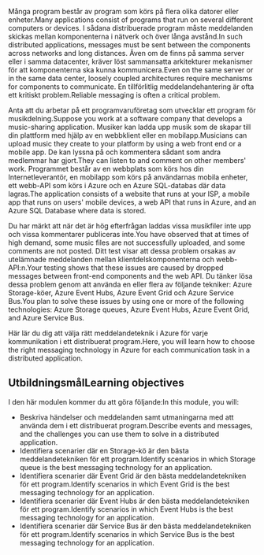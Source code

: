 <span data-ttu-id="b3eb4-101">Många program består av program som körs på flera olika datorer eller enheter.</span><span class="sxs-lookup"><span data-stu-id="b3eb4-101">Many applications consist of programs that run on several different computers or devices.</span></span> <span data-ttu-id="b3eb4-102">I sådana distribuerade program måste meddelanden skickas mellan komponenterna i nätverk och över långa avstånd.</span><span class="sxs-lookup"><span data-stu-id="b3eb4-102">In such distributed applications, messages must be sent between the components across networks and long distances.</span></span> <span data-ttu-id="b3eb4-103">Även om de finns på samma server eller i samma datacenter, kräver löst sammansatta arkitekturer mekanismer för att komponenterna ska kunna kommunicera.</span><span class="sxs-lookup"><span data-stu-id="b3eb4-103">Even on the same server or in the same data center, loosely coupled architectures require mechanisms for components to communicate.</span></span> <span data-ttu-id="b3eb4-104">En tillförlitlig meddelandehantering är ofta ett kritiskt problem.</span><span class="sxs-lookup"><span data-stu-id="b3eb4-104">Reliable messaging is often a critical problem.</span></span>

<span data-ttu-id="b3eb4-105">Anta att du arbetar på ett programvaruföretag som utvecklar ett program för musikdelning.</span><span class="sxs-lookup"><span data-stu-id="b3eb4-105">Suppose you work at a software company that develops a music-sharing application.</span></span> <span data-ttu-id="b3eb4-106">Musiker kan ladda upp musik som de skapar till din plattform med hjälp av en webbklient eller en mobilapp.</span><span class="sxs-lookup"><span data-stu-id="b3eb4-106">Musicians can upload music they create to your platform by using a web front end or a mobile app.</span></span> <span data-ttu-id="b3eb4-107">De kan lyssna på och kommentera sådant som andra medlemmar har gjort.</span><span class="sxs-lookup"><span data-stu-id="b3eb4-107">They can listen to and comment on other members' work.</span></span> <span data-ttu-id="b3eb4-108">Programmet består av en webbplats som körs hos din Internetleverantör, en mobilapp som körs på användarnas mobila enheter, ett webb-API som körs i Azure och en Azure SQL-databas där data lagras.</span><span class="sxs-lookup"><span data-stu-id="b3eb4-108">The application consists of a website that runs at your ISP, a mobile app that runs on users' mobile devices, a web API that runs in Azure, and an Azure SQL Database where data is stored.</span></span>

<span data-ttu-id="b3eb4-109">Du har märkt att när det är hög efterfrågan laddas vissa musikfiler inte upp och vissa kommentarer publiceras inte.</span><span class="sxs-lookup"><span data-stu-id="b3eb4-109">You have observed that at times of high demand, some music files are not successfully uploaded, and some comments are not posted.</span></span> <span data-ttu-id="b3eb4-110">Ditt test visar att dessa problem orsakas av utelämnade meddelanden mellan klientdelskomponenterna och webb-API:n.</span><span class="sxs-lookup"><span data-stu-id="b3eb4-110">Your testing shows that these issues are caused by dropped messages between front-end components and the web API.</span></span> <span data-ttu-id="b3eb4-111">Du tänker lösa dessa problem genom att använda en eller flera av följande tekniker: Azure Storage-köer, Azure Event Hubs, Azure Event Grid och Azure Service Bus.</span><span class="sxs-lookup"><span data-stu-id="b3eb4-111">You plan to solve these issues by using one or more of the following technologies: Azure Storage queues, Azure Event Hubs, Azure Event Grid, and Azure Service Bus.</span></span>

<span data-ttu-id="b3eb4-112">Här lär du dig att välja rätt meddelandeteknik i Azure för varje kommunikation i ett distribuerat program.</span><span class="sxs-lookup"><span data-stu-id="b3eb4-112">Here, you will learn how to choose the right messaging technology in Azure for each communication task in a distributed application.</span></span>

## <a name="learning-objectives"></a><span data-ttu-id="b3eb4-113">Utbildningsmål</span><span class="sxs-lookup"><span data-stu-id="b3eb4-113">Learning objectives</span></span>
<span data-ttu-id="b3eb4-114">I den här modulen kommer du att göra följande:</span><span class="sxs-lookup"><span data-stu-id="b3eb4-114">In this module, you will:</span></span>

- <span data-ttu-id="b3eb4-115">Beskriva händelser och meddelanden samt utmaningarna med att använda dem i ett distribuerat program.</span><span class="sxs-lookup"><span data-stu-id="b3eb4-115">Describe events and messages, and the challenges you can use them to solve in a distributed application.</span></span>
- <span data-ttu-id="b3eb4-116">Identifiera scenarier där en Storage-kö är den bästa meddelandetekniken för ett program.</span><span class="sxs-lookup"><span data-stu-id="b3eb4-116">Identify scenarios in which Storage queue is the best messaging technology for an application.</span></span>
- <span data-ttu-id="b3eb4-117">Identifiera scenarier där Event Grid är den bästa meddelandetekniken för ett program.</span><span class="sxs-lookup"><span data-stu-id="b3eb4-117">Identify scenarios in which Event Grid is the best messaging technology for an application.</span></span>
- <span data-ttu-id="b3eb4-118">Identifiera scenarier där Event Hubs är den bästa meddelandetekniken för ett program.</span><span class="sxs-lookup"><span data-stu-id="b3eb4-118">Identify scenarios in which Event Hubs is the best messaging technology for an application.</span></span>
- <span data-ttu-id="b3eb4-119">Identifiera scenarier där Service Bus är den bästa meddelandetekniken för ett program.</span><span class="sxs-lookup"><span data-stu-id="b3eb4-119">Identify scenarios in which Service Bus is the best messaging technology for an application.</span></span>